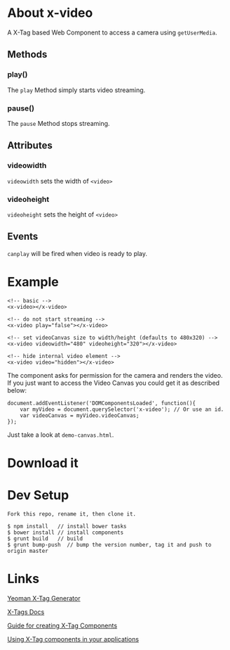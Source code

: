 # About x-video
A X-Tag based Web Component to access a camera using `getUserMedia`.

## Methods
### play()
The `play` Method simply starts video streaming.

### pause()
The `pause` Method stops streaming.

## Attributes
### videowidth
`videowidth` sets the width of `<video>`

### videoheight
`videoheight` sets the height of `<video>`

## Events
`canplay` will be fired when video is ready to play.

# Example

```
<!-- basic -->
<x-video></x-video>

<!-- do not start streaming -->
<x-video play="false"></x-video>

<!-- set videoCanvas size to width/height (defaults to 480x320) -->
<x-video videowidth="480" videoheight="320"></x-video>

<!-- hide internal video element -->
<x-video video="hidden"></x-video>

```

The component asks for permission for the camera and renders the video. If you just want to access the Video
Canvas you could get it as described below:

```
document.addEventListener('DOMComponentsLoaded', function(){
    var myVideo = document.querySelector('x-video'); // Or use an id.
    var videoCanvas = myVideo.videoCanvas;
});
```
 Just take a
look at `demo-canvas.html`.

# Download it



# Dev Setup

```
Fork this repo, rename it, then clone it.

$ npm install	// install bower tasks
$ bower install	// install components
$ grunt build   // build
$ grunt bump-push  // bump the version number, tag it and push to origin master

```



# Links

[Yeoman X-Tag Generator](https://github.com/x-tag/x-tag-generator)

[X-Tags Docs](http://x-tags.org/docs)

[Guide for creating X-Tag Components](https://github.com/x-tag/core/wiki/Creating-X-Tag-Components)

[Using X-Tag components in your applications](https://github.com/x-tag/core/wiki/Using-our-Web-Components-in-Your-Application)


